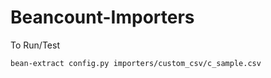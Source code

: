 
# Beancount-Importers

To Run/Test

```
bean-extract config.py importers/custom_csv/c_sample.csv 
```
